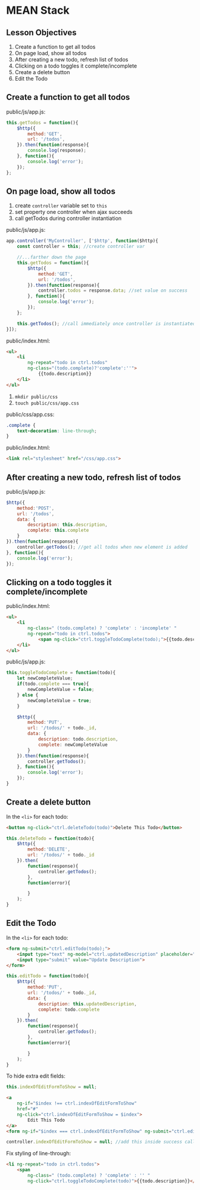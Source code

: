 # MEAN Stack

## Lesson Objectives

1. Create a function to get all todos
1. On page load, show all todos
1. After creating a new todo, refresh list of todos
1. Clicking on a todo toggles it complete/incomplete
1. Create a delete button
1. Edit the Todo

## Create a function to get all todos

public/js/app.js:

```javascript
this.getTodos = function(){
    $http({
        method:'GET',
        url: '/todos',
    }).then(function(response){
        console.log(response);
    }, function(){
        console.log('error');
    });
};
```

## On page load, show all todos

1. create `controller` variable set to `this`
1. set property one controller when ajax succeeds
1. call getTodos during controller instantiation

public/js/app.js:

```javascript
app.controller('MyController', ['$http', function($http){
    const controller = this; //create controller var

    //...farther down the page
    this.getTodos = function(){
        $http({
            method:'GET',
            url: '/todos',
        }).then(function(response){
            controller.todos = response.data; //set value on success
        }, function(){
            console.log('error');
        });
    };

    this.getTodos(); //call immediately once controller is instantiated
}]);
```

public/index.html:

```html
<ul>
    <li
        ng-repeat="todo in ctrl.todos"
        ng-class="(todo.complete)?'complete':''">
            {{todo.description}}
    </li>
</ul>
```

1. `mkdir public/css`
1. `touch public/css/app.css`

public/css/app.css:

```css
.complete {
    text-decoration: line-through;
}
```

public/index.html:

```html
<link rel="stylesheet" href="/css/app.css">
```

## After creating a new todo, refresh list of todos

public/js/app.js:

```javascript
$http({
    method:'POST',
    url: '/todos',
    data: {
        description: this.description,
        complete: this.complete
    }
}).then(function(response){
    controller.getTodos(); //get all todos when new element is added
}, function(){
    console.log('error');
});
```

## Clicking on a todo toggles it complete/incomplete

public/index.html:

```html
<ul>
    <li
        ng-class=" (todo.complete) ? 'complete' : 'incomplete' "
        ng-repeat="todo in ctrl.todos">
            <span ng-click="ctrl.toggleTodoComplete(todo);">{{todo.description}}</span>
    </li>
</ul>
```

public/js/app.js:

```javascript
this.toggleTodoComplete = function(todo){
    let newCompleteValue;
    if(todo.complete === true){
        newCompleteValue = false;
    } else {
        newCompleteValue = true;
    }

    $http({
        method:'PUT',
        url: '/todos/' + todo._id,
        data: {
            description: todo.description,
            complete: newCompleteValue
        }
    }).then(function(response){
        controller.getTodos();
    }, function(){
        console.log('error');
    });
}
```

## Create a delete button

In the `<li>` for each todo:

```html
<button ng-click="ctrl.deleteTodo(todo)">Delete This Todo</button>
```

```javascript
this.deleteTodo = function(todo){
    $http({
        method:'DELETE',
        url: '/todos/' + todo._id
    }).then(
        function(response){
            controller.getTodos();
        },
        function(error){

        }
    );
}
```

## Edit the Todo

In the `<li>` for each todo:

```html
<form ng-submit="ctrl.editTodo(todo);">
    <input type="text" ng-model="ctrl.updatedDescription" placeholder="description" />
    <input type="submit" value="Update Description">
</form>
```

```javascript
this.editTodo = function(todo){
    $http({
        method:'PUT',
        url: '/todos/' + todo._id,
        data: {
            description: this.updatedDescription,
            complete: todo.complete
        }
    }).then(
        function(response){
            controller.getTodos();
        },
        function(error){

        }
    );
}
```

To hide extra edit fields:

```javascript
this.indexOfEditFormToShow = null;
```

```html
<a
    ng-if="$index !== ctrl.indexOfEditFormToShow"
    href="#"
    ng-click="ctrl.indexOfEditFormToShow = $index">
        Edit This Todo
</a>
<form ng-if="$index === ctrl.indexOfEditFormToShow" ng-submit="ctrl.editTodo(todo);">
```

```javascript
controller.indexOfEditFormToShow = null; //add this inside success callback to editTodo $http request
```

Fix styling of line-through:

```html
<li ng-repeat="todo in ctrl.todos">
    <span
        ng-class=" (todo.complete) ? 'complete' : '' "
        ng-click="ctrl.toggleTodoComplete(todo)">{{todo.description}}</span>
```
